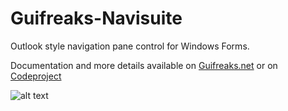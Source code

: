 # Guifreaks-Navisuite
Outlook style navigation pane control for Windows Forms.

Documentation and more details available on [Guifreaks.net](http://www.guifreaks.net) or on [Codeproject](http://www.codeproject.com/Articles/43181/A-Serious-Outlook-Style-Navigation-Pane-Control) 

![alt text](http://guifreaks.net/wp-content/uploads/2015/11/bluenavigationpane.png "Logo")
